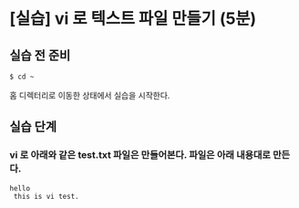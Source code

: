 # [실습] vi 로 텍스트 파일 만들기 (5분)

## 실습 전 준비

```bash
$ cd ~
```

홈 디렉터리로 이동한 상태에서 실습을 시작한다.


## 실습 단계


### vi 로 아래와 같은 test.txt 파일은 만들어본다. 파일은 아래 내용대로 만든다.

```
hello
 this is vi test.
```
